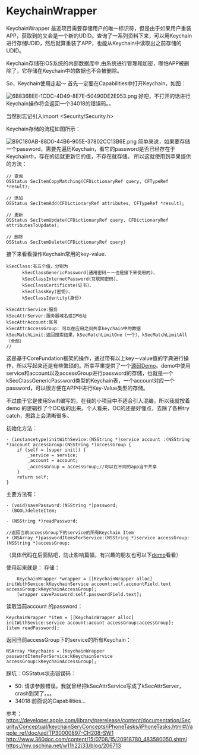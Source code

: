 # KeychainWrapper
KeychainWrapper
最近项目需要存储用户的唯一标识符，但是由于如果用户重装APP，获取到的又会是一个新的UDID。查询了一系列资料下来，可以用Keychain进行存储UDID，然后就算重装了APP，也能从Keychain中读取出之前存储的UDID。

Keychain存储在iOS系统的内部数据库中,由系统进行管理和加密，哪怕APP被删除了，它存储在Keychain中的数据也不会被删除。

So，Keychain使用走起～
首先一定要在Capabilities中打开Keychain，如图：

![6B836BEE-1CDC-4D49-8E7E-50490DE2E953.png](http://upload-images.jianshu.io/upload_images/3346554-a442c658777a58d6.png?imageMogr2/auto-orient/strip%7CimageView2/2/w/1240)
好吧，不打开的话进行Keychain操作将会返回一个34018的错误码。。

当然别忘记引入import <Security/Security.h>

Keychain存储的流程如图所示：

![B9C180AB-88D0-44B6-905E-37802CC13B6E.png](http://upload-images.jianshu.io/upload_images/3346554-8dba4c98cd94ba5d.png?imageMogr2/auto-orient/strip%7CimageView2/2/w/1240)
简单来说，如果要存储一个password，需要先遍历Keychain，看它的password是否已经存在于Keychain中，存在的话就更新它的值，不存在就存储。
所以这就使用到苹果提供的方法：
```
// 查询
OSStatus SecItemCopyMatching(CFDictionaryRef query, CFTypeRef *result);

// 添加
OSStatus SecItemAdd(CFDictionaryRef attributes, CFTypeRef *result);

// 更新
OSStatus SecItemUpdate(CFDictionaryRef query, CFDictionaryRef attributesToUpdate);

// 删除
OSStatus SecItemDelete(CFDictionaryRef query)
```
接下来看看操作Keychain常用的key-value.
```
kSecClass:有五个值，分别为
      kSecClassGenericPassword(通用密码－－也是接下来使用的)、
      kSecClassInternetPassword(互联网密码)、
      kSecClassCertificate(证书)、
      kSecClassKey(密钥)、
      kSecClassIdentity(身份)

kSecAttrService:服务
kSecAttrServer:服务器域名或IP地址
kSecAttrAccount:账号
kSecAttrAccessGroup: 可以在应用之间共享keychain中的数据
kSecMatchLimit:返回搜索结果，kSecMatchLimitOne（一个）、kSecMatchLimitAll（全部）
//
```
这是基于CoreFundation框架的操作，通过带有以上key－value值的字典进行操作，所以写起来还是有些繁琐的。所幸苹果提供了一个[源码Demo](https://developer.apple.com/library/prerelease/content/samplecode/GenericKeychain/Introduction/Intro.html#//apple_ref/doc/uid/DTS40007797)。demo中使用service和account以及accessGroup进行password的存储，也就是一个kSecClassGenericPassword类型的Keychain表，一个account对应一个password，可以很方便在APP中进行Key-Value类型的存储。

不过由于它是使用Swift编写的，在我的小项目中不适合引入混编，所以我就按着demo 的逻辑抄了个OC版的出来。个人看来，OC的还是好懂点，去除了各种try catch，思路上会清晰很多。

初始化方法：
```
- (instancetype)initWithSevice:(NSString *)service account :(NSString *)account accessGroup:(NSString *)accessGroup {
    if (self = [super init]) {
        _service = service;
        _account = account;
        _accessGroup = accessGroup;//可以在不同的app当中共享
    }
    return self;
}
```

主要方法有：
```
- (void)savePassword:(NSString *)password;
- (BOOL)deleteItem;

- (NSString *)readPassword;

//返回当前accessGroup下的service的所有Keychain Item
+ (NSArray *)passwordItemsForService:(NSString *)service accessGroup:(NSString *)accessGroup;
```
（具体代码在后面贴吧，防止影响篇幅，有兴趣的朋友也可以下[demo](https://github.com/guangzhouxia/KeychainWrapper)看看）

使用起来就是：
存储：
```
    KeychainWrapper *wrapper = [[KeychainWrapper alloc] initWithSevice:kKeychainService account:self.accountField.text accessGroup:kKeychainAccessGroup];
    [wrapper savePassword:self.passwordField.text];
```
读取当前account 的password：
```
KeychainWrapper *item = [[KeychainWrapper alloc] initWithSevice:service account:acount accessGroup:accessGroup];
[item readPassword];
```
返回当前accessGroup下的service的所有Keychain：
```
NSArray *keychains = [KeychainWrapper passwordItemsForService:kKeychainService accessGroup:kKeychainAccessGroup];
```


踩坑：OSStatus状态错误码：
- 50:    请求参数错误。我就曾经把kSecAttrService写成了kSecAttrServer，crash到哭了。。。
- 34018:前面说的Capabilities...

参考：
https://developer.apple.com/library/prerelease/content/documentation/Security/Conceptual/keychainServConcepts/iPhoneTasks/iPhoneTasks.html#//apple_ref/doc/uid/TP30000897-CH208-SW1
http://www.360doc.com/content/15/0708/15/20918780_483580050.shtml
https://my.oschina.net/w11h22j33/blog/206713
